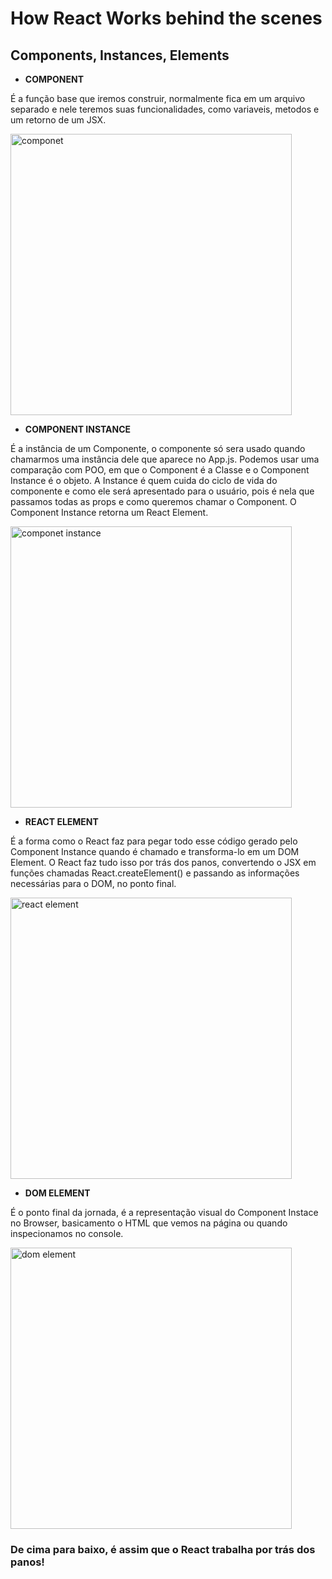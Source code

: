 # How React Works behind the scenes

## Components, Instances, Elements

- **COMPONENT**

É a função base que iremos construir, normalmente fica em um arquivo separado e nele teremos suas funcionalidades, como variaveis, metodos e um retorno de um JSX.

<img src="https://github.com/rafael-saraiva-mielczarski/React-Course/assets/100975439/ec43140f-2a8d-442f-9590-b8d447a4ce04" alt="componet" width="450">
  
- **COMPONENT INSTANCE**

É a instância de um Componente, o componente só sera usado quando chamarmos uma instância dele que aparece no App.js. Podemos usar uma comparação com POO, em que o Component é a Classe e o Component Instance é o objeto. 
A Instance é quem cuida do ciclo de vida do componente e como ele será apresentado para o usuário, pois é nela que passamos todas as props e como queremos chamar o Component.
O Component Instance retorna um React Element.

<img src="https://github.com/rafael-saraiva-mielczarski/React-Course/assets/100975439/76f0dc5e-7078-4587-ab58-506aeddc49c5" alt="componet instance" width="450">

- **REACT ELEMENT**
  
É a forma como o React faz para pegar todo esse código gerado pelo Component Instance quando é chamado e transforma-lo em um DOM Element. O React faz tudo isso por trás dos panos, convertendo o JSX em funções chamadas React.createElement() e passando as informações necessárias para o DOM, no ponto final.

<img src="https://github.com/rafael-saraiva-mielczarski/React-Course/assets/100975439/7c59d617-6d77-41a0-9643-86c8433ae3a1" alt="react element" width="450">

- **DOM ELEMENT**
  
É o ponto final da jornada, é a representação visual do Component Instace no Browser, basicamento o HTML que vemos na página ou quando inspecionamos no console.

<img src="https://github.com/rafael-saraiva-mielczarski/React-Course/assets/100975439/f6ece100-c603-4f1a-8d1e-717914c3c1b0" alt="dom element" width="450">

### De cima para baixo, é assim que o React trabalha por trás dos panos!
